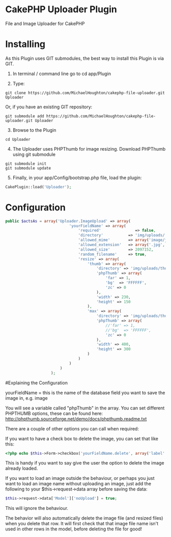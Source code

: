 # CakePHP Uploader Plugin
File and Image Uploader for CakePHP

# Installing

As this Plugin uses GIT submodules, the best way to install this Plugin is via GIT.

1) In terminal / command line go to cd app/Plugin

2) Type:

```
git clone https://github.com/MichaelHoughton/cakephp-file-uploader.git Uploader
```

Or, if you have an existing GIT repository:

```
git submodule add https://github.com/MichaelHoughton/cakephp-file-uploader.git Uploader
```

3) Browse to the Plugin
```
cd Uploader
```

4) The Uploader uses PHPThumb for image resizing.  Download PHPThumb using git submodule

```
git submodule init
git submodule update
```

5) Finally, in your app/Config/bootstrap.php file, load the plugin:

```php
CakePlugin::load('Uploader');
```

# Configuration

```php
public $actsAs = array('Uploader.ImageUpload' => array(
                            'yourFieldName' => array(
                                'required'               => false,
                                'directory'           => 'img/uploads/',
                                'allowed_mime'        => array('image/jpeg', 'image/pjpeg', 'image/gif', 'image/png'),
                                'allowed_extension'   => array('.jpg', '.jpeg', '.png', '.gif'),
                                'allowed_size'        => 2097152,
                                'random_filename'     => true,
                                'resize' => array(
                                    'thumb' => array(
                                        'directory' => 'img/uploads/thumbs/',
                                        'phpThumb' => array(
                                            'far' => 1,
                                            'bg'  => 'FFFFFF',
                                            'zc' => 0
                                        ),
                                        'width' => 230,
                                        'height' => 150
                                    ),
                                    'max' => array(
                                        'directory' => 'img/uploads/thumbs/',
                                        'phpThumb' => array(
                                            //'far' => 1,
                                            //'bg'  => 'FFFFFF',
                                            'zc' => 0
                                        ),
                                        'width' => 400,
                                        'height' => 300
                                    )
                                )
                            )
                        )
                    );
```

#Explaining the Configuration

yourFieldName = this is the name of the database field you want to save the image in, e.g. image

You will see a variable called "phpThumb" in the array.  You can set different PHPTHUMB options, these can be found here:
http://phpthumb.sourceforge.net/demo/docs/phpthumb.readme.txt

There are a couple of other options you can call when required:

If you want to have a check box to delete the image, you can set that like this:

```php
<?php echo $this->Form->checkbox('yourFieldName.delete', array('label' => 'Delete this image')); ?>
```

This is handy if you want to say give the user the option to delete the image already loaded.

If you want to load an image outside the behaviour, or perhaps you just want to load an image name without uploading an image, just add the following to your $this->request->data array before saving the data:

```php
$this->request->data['Model']['noUpload'] = true;
```

This will ignore the behaviour.

The behavior will also automatically delete the image file (and resized files) when you delete that row.  It will first check that that image file name isn't used in other rows in the model, before deleting the file for good!